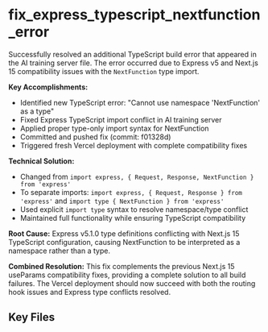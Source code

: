 # fix_express_typescript_nextfunction_error

Successfully resolved an additional TypeScript build error that appeared in the AI training server file. The error occurred due to Express v5 and Next.js 15 compatibility issues with the `NextFunction` type import.

**Key Accomplishments:**
- Identified new TypeScript error: "Cannot use namespace 'NextFunction' as a type"
- Fixed Express TypeScript import conflict in AI training server
- Applied proper type-only import syntax for NextFunction
- Committed and pushed fix (commit: f01328d)
- Triggered fresh Vercel deployment with complete compatibility fixes

**Technical Solution:**
- Changed from `import express, { Request, Response, NextFunction } from 'express'` 
- To separate imports: `import express, { Request, Response } from 'express'` and `import type { NextFunction } from 'express'`
- Used explicit `import type` syntax to resolve namespace/type conflict
- Maintained full functionality while ensuring TypeScript compatibility

**Root Cause:**
Express v5.1.0 type definitions conflicting with Next.js 15 TypeScript configuration, causing NextFunction to be interpreted as a namespace rather than a type.

**Combined Resolution:**
This fix complements the previous Next.js 15 useParams compatibility fixes, providing a complete solution to all build failures. The Vercel deployment should now succeed with both the routing hook issues and Express type conflicts resolved.

## Key Files

